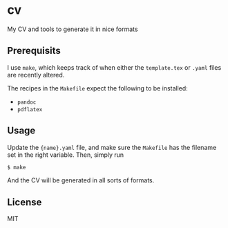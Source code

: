# cv
My CV and tools to generate it in nice formats


## Prerequisits
I use `make`, which keeps track of when either the `template.tex` or `.yaml` files are recently altered.

The recipes in the `Makefile` expect the following to be installed:
  - `pandoc`
  - `pdflatex`


## Usage
Update the `{name}.yaml` file, and make sure the `Makefile` has the filename set in the right variable. Then, simply run

```bash
$ make
```

And the CV will be generated in all sorts of formats.


## License
MIT
